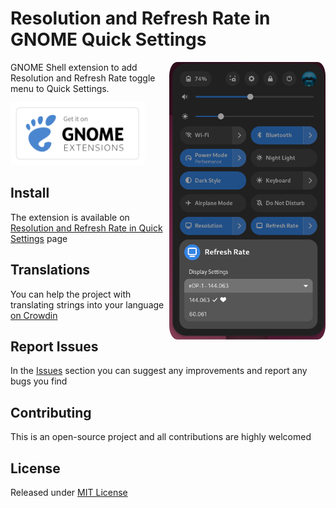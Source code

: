 # Resolution and Refresh Rate in GNOME Quick Settings

<img src="./example.png" alt="Resolution and Refresh Rate in Quick Settings" width="250" align="right" style="border-radius: 5%" />

GNOME Shell extension to add Resolution and Refresh Rate toggle menu to Quick Settings.

[<img src="https://raw.githubusercontent.com/andyholmes/gnome-shell-extensions-badge/master/get-it-on-ego.svg?sanitize=true" height="100">](https://extensions.gnome.org/extension/7183/resolution-and-refresh-rate-in-quick-settings/)

## Install
The extension is available on [Resolution and Refresh Rate in Quick Settings](https://extensions.gnome.org/extension/7183/resolution-and-refresh-rate-in-quick-settings/) page

## Translations
You can help the project with translating strings into your language [on Crowdin](https://crowdin.com/project/quick-settings-resolution-and-refresh-rate)

## Report Issues
In the [Issues](https://github.com/rukins/quick-settings-resolution-and-refresh-rate/issues) section you can suggest any improvements and report any bugs you find

## Contributing
This is an open-source project and all contributions are highly welcomed

## License
Released under [MIT License](LICENSE)
